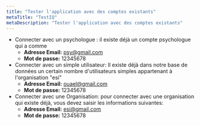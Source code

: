 ```yaml
---
title: "Tester l'application avec des comptes existants"
metaTitle: "TestIQ"
metaDescription: "Tester l'application avec des comptes existants"
---
```


 - Connecter avec un psychologue : il existe déjà un compte psychologue qui a comme 
    - **Adresse Email:** psy@gmail.com                
    - **Mot de passe:** 12345678 
 - Connecter avec un simple utilisateur: Il existe déjà dans notre base de données un certain nombre d'utilisateurs simples appartenant à l'organisation "esi" 
    - **Adresse Email:** ouael@gmail.com  
    - **Mot de passe:** 12345678
 - Connecter avec une Organisation: pour connecter avec une organisation qui existe déjà, vous devez saisir les informations suivantes: 
    - **Adresse Email:** esi@gmail.com
    - **Mot de passe:** 12345678